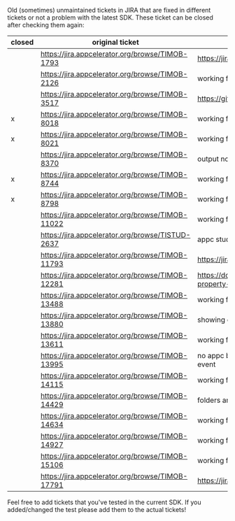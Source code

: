 Old (sometimes) unmaintained tickets in JIRA that are fixed in different tickets or not a problem with the latest SDK.
These ticket can be closed after checking them again:

| closed | original ticket | solution |
|--------|-----------------|----------|
|        | https://jira.appcelerator.org/browse/TIMOB-1793 |https://jira.appcelerator.org/browse/TIMOB-26793|
| | https://jira.appcelerator.org/browse/TIMOB-2126| working fine in 8.2.0.GA |
| | https://jira.appcelerator.org/browse/TIMOB-3517|  https://github.com/appcelerator-modules/ti.map/pull/271|
|x| https://jira.appcelerator.org/browse/TIMOB-8018| working fine in 8.2.0.GA|
|x| https://jira.appcelerator.org/browse/TIMOB-8021| working fine in 8.2.0.GA|
| | https://jira.appcelerator.org/browse/TIMOB-8370| output not null -> 8.2.0.GA|
|x| https://jira.appcelerator.org/browse/TIMOB-8744| working fine in 8.2.0.GA|
|x| https://jira.appcelerator.org/browse/TIMOB-8798| working fine in 8.2.0.GA|
| | https://jira.appcelerator.org/browse/TIMOB-11022 |working fine in 8.2.0.GA|
| | https://jira.appcelerator.org/browse/TISTUD-2637| appc studio works fine on modern Linux e.g. Fedora|
| | https://jira.appcelerator.org/browse/TIMOB-11793 | https://jira.appcelerator.org/browse/TIMOB-24236|
| | https://jira.appcelerator.org/browse/TIMOB-12281 | https://docs.appcelerator.com/platform/latest/#!/api/Titanium.UI.WebView-property-enableZoomControls|
| | https://jira.appcelerator.org/browse/TIMOB-13488| working fine in 8.2.0.GA|
| | https://jira.appcelerator.org/browse/TIMOB-13880| showing default Android dot|
| | https://jira.appcelerator.org/browse/TIMOB-13611 | working fine in 8.2.0.GA latest Ti.Map|
| | https://jira.appcelerator.org/browse/TIMOB-13995 | no appc bug (Android behavior); workaround: view with image and onclick event |
| | https://jira.appcelerator.org/browse/TIMOB-14115 | working fine in 8.2.0.GA latest Ti.Map|
| | https://jira.appcelerator.org/browse/TIMOB-14429 | folders are created (8.2.0.GA)|
| | https://jira.appcelerator.org/browse/TIMOB-14634 | working fine in 8.2.0.GA|
| | https://jira.appcelerator.org/browse/TIMOB-14927 | working fine in 8.2.0.GA HTC A9 (Android 7)|
| | https://jira.appcelerator.org/browse/TIMOB-15106 | working fine in 8.2.0.GA HTC A9 (Android 7)|
| | https://jira.appcelerator.org/browse/TIMOB-17791 | https://jira.appcelerator.org/browse/TIMOB-25634|

Feel free to add tickets that you've tested in the current SDK. If you added/changed the test please add them to the actual tickets!
